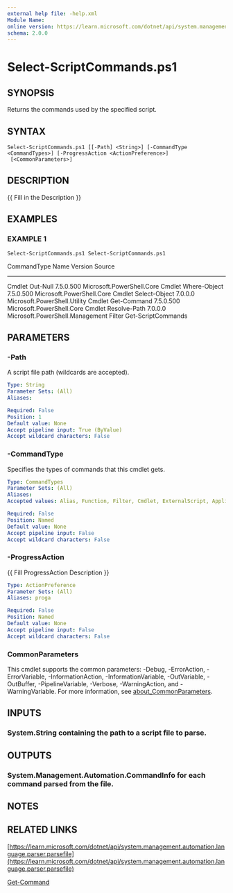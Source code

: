 ```yaml
---
external help file: -help.xml
Module Name:
online version: https://learn.microsoft.com/dotnet/api/system.management.automation.language.parser.parsefile
schema: 2.0.0
---
```


# Select-ScriptCommands.ps1

## SYNOPSIS
Returns the commands used by the specified script.

## SYNTAX

```
Select-ScriptCommands.ps1 [[-Path] <String>] [-CommandType <CommandTypes>] [-ProgressAction <ActionPreference>]
 [<CommonParameters>]
```

## DESCRIPTION
{{ Fill in the Description }}

## EXAMPLES

### EXAMPLE 1
```
Select-ScriptCommands.ps1 Select-ScriptCommands.ps1
```

CommandType  Name                Version    Source
-----------  ----                -------    ------
Cmdlet       Out-Null            7.5.0.500  Microsoft.PowerShell.Core
Cmdlet       Where-Object        7.5.0.500  Microsoft.PowerShell.Core
Cmdlet       Select-Object       7.0.0.0    Microsoft.PowerShell.Utility
Cmdlet       Get-Command         7.5.0.500  Microsoft.PowerShell.Core
Cmdlet       Resolve-Path        7.0.0.0    Microsoft.PowerShell.Management
Filter       Get-ScriptCommands

## PARAMETERS

### -Path
A script file path (wildcards are accepted).

```yaml
Type: String
Parameter Sets: (All)
Aliases:

Required: False
Position: 1
Default value: None
Accept pipeline input: True (ByValue)
Accept wildcard characters: False
```

### -CommandType
Specifies the types of commands that this cmdlet gets.

```yaml
Type: CommandTypes
Parameter Sets: (All)
Aliases:
Accepted values: Alias, Function, Filter, Cmdlet, ExternalScript, Application, Script, Configuration, All

Required: False
Position: Named
Default value: None
Accept pipeline input: False
Accept wildcard characters: False
```

### -ProgressAction
{{ Fill ProgressAction Description }}

```yaml
Type: ActionPreference
Parameter Sets: (All)
Aliases: proga

Required: False
Position: Named
Default value: None
Accept pipeline input: False
Accept wildcard characters: False
```

### CommonParameters
This cmdlet supports the common parameters: -Debug, -ErrorAction, -ErrorVariable, -InformationAction, -InformationVariable, -OutVariable, -OutBuffer, -PipelineVariable, -Verbose, -WarningAction, and -WarningVariable. For more information, see [about_CommonParameters](http://go.microsoft.com/fwlink/?LinkID=113216).

## INPUTS

### System.String containing the path to a script file to parse.
## OUTPUTS

### System.Management.Automation.CommandInfo for each command parsed from the file.
## NOTES

## RELATED LINKS

[https://learn.microsoft.com/dotnet/api/system.management.automation.language.parser.parsefile](https://learn.microsoft.com/dotnet/api/system.management.automation.language.parser.parsefile)

[Get-Command]()

